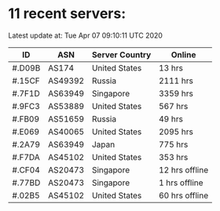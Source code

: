 # 11 recent servers:

Latest update at: Tue Apr 07 09:10:11 UTC 2020

| ID | ASN | Server Country | Online |
| -- | --- | -------------- | ------ |
| #.D09B | AS174 | United States | 13 hrs |
| #.15CF | AS49392 | Russia | 2111 hrs |
| #.7F1D | AS63949 | Singapore | 3359 hrs |
| #.9FC3 | AS53889 | United States | 567 hrs |
| #.FB09 | AS51659 | Russia | 49 hrs |
| #.E069 | AS40065 | United States | 2095 hrs |
| #.2A79 | AS63949 | Japan | 775 hrs |
| #.F7DA | AS45102 | United States | 353 hrs |
| #.CF04 | AS20473 | Singapore | 12 hrs offline |
| #.77BD | AS20473 | Singapore | 1 hrs offline |
| #.02B5 | AS45102 | United States | 60 hrs offline |

